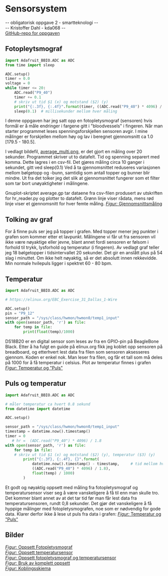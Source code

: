 # Sensorsystem
 -- obligatorisk oppgave 2 - smartteknologi -- \
 -- Kristoffer Dahl - kda068 -- \
 [GitHub-repo for oppgaven](https://github.com/kridah/smarttek/tree/master/sensorsystem)
 
## Fotopleytsmograf
```python
import Adafruit_BBIO.ADC as ADC
from time import sleep

ADC.setup()
timer = 0.0
voltage = 0
while timer <= 20:
    ADC.read("P9_40")
    timer += 0.1
    # skriv ut tid $1 (x) og motstand ($2) (y)
    print("{:.3f}, {:.4f}".format(timer, ((ADC.read("P9_40") * 4096) / 1.8)))
    sleep(0.1)  # millisekunder mellom hver måling
```

I denne oppgaven har jeg satt opp en fotopletysmograf (sensoren) hvis formål er å måle endringer i 
fargene gitt i "bloodvessels" i fingeren. 
Når man starter programmet leses spenningsforskjellen sensoren avgir. I mine målinger er forskjellen 
mellom høy og lav i beregnet gjennomsnitt ca 1.0 [179.5 - 180.5].
 
I vedlagt bildefil, [average_multi.png](https://github.com/kridah/smarttek/blob/master/sensorsystem/HeartRate/average_multi.png),
 er det gjort en måling over 20 sekunder.
Programmet skriver ut to datafelt. Tid og spenning separert med komma. Dette lagres i en csv-fil.
Det gjøres måling circa 10 ganger i sekundet, gitt ved sleep(0.1) 
Ved å ta gjennomsnittet reduseres variasjonen mellom bølgetopp og -bunn, samtidig som antall topper og bunner blir mindre. 
Ut fra det tolker jeg det slik at gjennomsnittet fungerer som et filter som tar bort unøyaktigheter i målingene.

Gnuplot-skriptet average.gp tar dataene fra csv-filen produsert av utskriften for hr_reader.py og plotter to datafelt.
Grønn linje viser rådata, mens rød linje viser et gjennomsnitt for hver femte måling.
[*Figur:* Gjennomsnittsmåling](https://github.com/kridah/smarttek/blob/master/sensorsystem/HeartRate/average_multi.png)

## Tolking av graf
For å finne puls ser jeg på topper i grafen. Med topper mener jeg punkter i grafen som kommer etter 
et lavpunkt. Målingene vi får ut fra sensoren vil ikke være nøyaktige eller jevne, blant annet fordi
sensoren er følsom i forhold til trykk, lysforhold og temperatur (i fingeren).
Av vedlagt graf teller jeg 18 bølgetopper i tidsintervallet 20 sekunder. Det gir en anslått plus på 54 slag i minuttet.
Om ikke helt nøyaktig, så er det absolutt innen rekkevidde. Min normale hvilepuls ligger i spektret 60 - 80 bpm.

## Temperatur
```python
import Adafruit_BBIO.ADC as ADC

# https://elinux.org/EBC_Exercise_31_Dallas_1-Wire

ADC.setup()
pin = "P9_12"
sensor_path = "/sys/class/hwmon/hwmon0/temp1_input"
with open(sensor_path, 'r') as file:
    for temp in file:
        print(float(temp)/1000)
```
DS18B20 er en digital sensor som leses av fra en GPIO-pin på BeagleBone Black. Etter å ha fulgt en guide på elinux.org 
fikk jeg koblet opp sensoren på breadboard, og etterhvert lest data fra filen som sensoren aksesseres gjennom.
Koden er enkel nok. Man leser fra filen, og får et tall som må deles på 1000 for å få temperatur i celsius.
Plot av temperatur finnes i grafen  [*Figur:* Temperatur og "Puls"](https://github.com/kridah/smarttek/blob/master/sensorsystem/temp_and_hr.png)


## Puls og temperatur
```python
import Adafruit_BBIO.ADC as ADC

# måler temperatur ca hvert 0.8 sekund
from datetime import datetime

ADC.setup()

sensor_path = "/sys/class/hwmon/hwmon0/temp1_input"
timestamp = datetime.now().timestamp()
timer = 0
   # hr =  (ADC.read("P9_40") * 4096) / 1.8
with open(sensor_path, 'r') as file:
    for temp in file:
    # skriv ut tid $1 (x) og motstand ($2) (y), temperatur ($3) (y)
        print("{:.3f}, {:.4f}, {}".format(
            datetime.now().timestamp() - timestamp,     # tid mellom hver måling
            ((ADC.read("P9_40") * 4096) / 1.8),
            float(temp) / 1000)
        )
```

Et godt og nøyaktig oppsett med måling fra fotopletysmograf og temperatursensor viser seg å være vanskeligere å få til
 enn man skulle tro. Det kommer blant annet av at det tar tid før man får lest data fra temperatursensoren, rundt 0,8 sekunder.
 Det gjør det vanskeligere å få hyppige målinger med fotopletysmografen, noe som er nødvendig for gode data. 
 Klarer derfor ikke å lese ut puls fra data i grafen:
 [*Figur:* Temperatur og "Puls"](https://github.com/kridah/smarttek/blob/master/sensorsystem/temp_and_hr.png)
 
## Bilder
[*Figur:* Oppsett Fotopletysmograf](https://github.com/kridah/smarttek/blob/master/sensorsystem/oppsett%20ppm.jpg) \
[*Figur:* Oppsett temperatursensor](https://github.com/kridah/smarttek/blob/master/sensorsystem/oppsett%20temp.jpg) \
[*Figur:* Oppsett fotopletysmograf og temperatursensor](https://github.com/kridah/smarttek/blob/master/sensorsystem/oppsett_ppm_temp.jpg) \
[*Figur:* Bruk av komplett oppsett](https://github.com/kridah/smarttek/blob/master/sensorsystem/oppsett%20begge%20sensorer.jpg) \
[*Figur:* Koblingsskjema](https://github.com/kridah/smarttek/blob/master/sensorsystem/koblingsskjema.png)